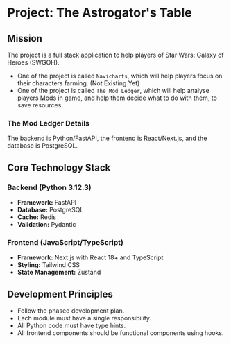# Project: The Astrogator's Table

## Mission
The project is a full stack application to help players of Star Wars: Galaxy of Heroes (SWGOH).
- One of the project is called `Navicharts`, which will help players focus on their characters farming. (Not Existing Yet)
- One of the project is called `The Mod Ledger`, which will help analyse players Mods in game, and help them decide what to do with them, to save resources.

### The Mod Ledger Details

The backend is Python/FastAPI, the frontend is React/Next.js, and the database is PostgreSQL.

## Core Technology Stack

### Backend (Python 3.12.3)
- **Framework:** FastAPI
- **Database:** PostgreSQL
- **Cache:** Redis
- **Validation:** Pydantic

### Frontend (JavaScript/TypeScript)
- **Framework:** Next.js with React 18+ and TypeScript
- **Styling:** Tailwind CSS
- **State Management:** Zustand

## Development Principles
- Follow the phased development plan.
- Each module must have a single responsibility.
- All Python code must have type hints.
- All frontend components should be functional components using hooks.